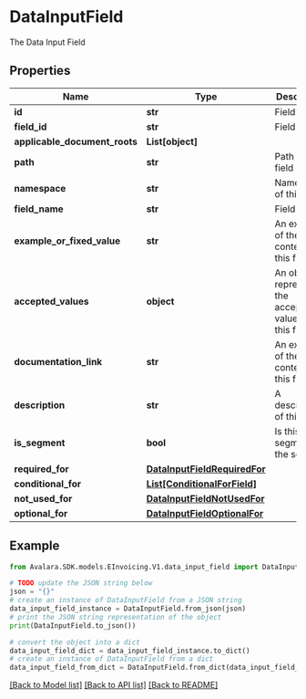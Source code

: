# DataInputField

The Data Input Field

## Properties

Name | Type | Description | Notes
------------ | ------------- | ------------- | -------------
**id** | **str** | Field UUID | [optional] 
**field_id** | **str** | Field ID | [optional] 
**applicable_document_roots** | **List[object]** |  | [optional] 
**path** | **str** | Path to this field | [optional] 
**namespace** | **str** | Namespace of this field | [optional] 
**field_name** | **str** | Field name | [optional] 
**example_or_fixed_value** | **str** | An example of the content for this field | [optional] 
**accepted_values** | **object** | An object representing the acceptable values for this field | [optional] 
**documentation_link** | **str** | An example of the content for this field | [optional] 
**description** | **str** | A description of this field | [optional] 
**is_segment** | **bool** | Is this a segment of the schema | [optional] 
**required_for** | [**DataInputFieldRequiredFor**](DataInputFieldRequiredFor.md) |  | [optional] 
**conditional_for** | [**List[ConditionalForField]**](ConditionalForField.md) |  | [optional] 
**not_used_for** | [**DataInputFieldNotUsedFor**](DataInputFieldNotUsedFor.md) |  | [optional] 
**optional_for** | [**DataInputFieldOptionalFor**](DataInputFieldOptionalFor.md) |  | [optional] 

## Example

```python
from Avalara.SDK.models.EInvoicing.V1.data_input_field import DataInputField

# TODO update the JSON string below
json = "{}"
# create an instance of DataInputField from a JSON string
data_input_field_instance = DataInputField.from_json(json)
# print the JSON string representation of the object
print(DataInputField.to_json())

# convert the object into a dict
data_input_field_dict = data_input_field_instance.to_dict()
# create an instance of DataInputField from a dict
data_input_field_from_dict = DataInputField.from_dict(data_input_field_dict)
```
[[Back to Model list]](../README.md#documentation-for-models) [[Back to API list]](../README.md#documentation-for-api-endpoints) [[Back to README]](../README.md)


